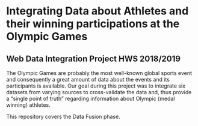 # Integrating Data about Athletes and their winning participations at the Olympic Games
## Web Data Integration Project HWS 2018/2019

The Olympic Games are probably the most well-known global sports event and consequently a great amount of data about the events and its participants is available. Our goal during this project was to integrate six datasets from varying sources to cross-validate the data and, thus provide a “single point of truth” regarding information about Olympic (medal winning) athletes.

This repository covers the Data Fusion phase.
